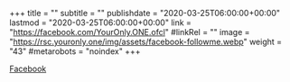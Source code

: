 +++
title = ""
subtitle = ""
publishdate = "2020-03-25T06:00:00+00:00"
lastmod = "2020-03-25T06:00:00+00:00"
link = "https://facebook.com/YourOnly.ONE.ofcl"
#linkRel = ""
image = "https://rsc.youronly.one/img/assets/facebook-followme.webp"
weight = "43"
#metarobots = "noindex"
+++

[Facebook](https://facebook.com/YourOnly.ONE.ofcl "Facebook")
